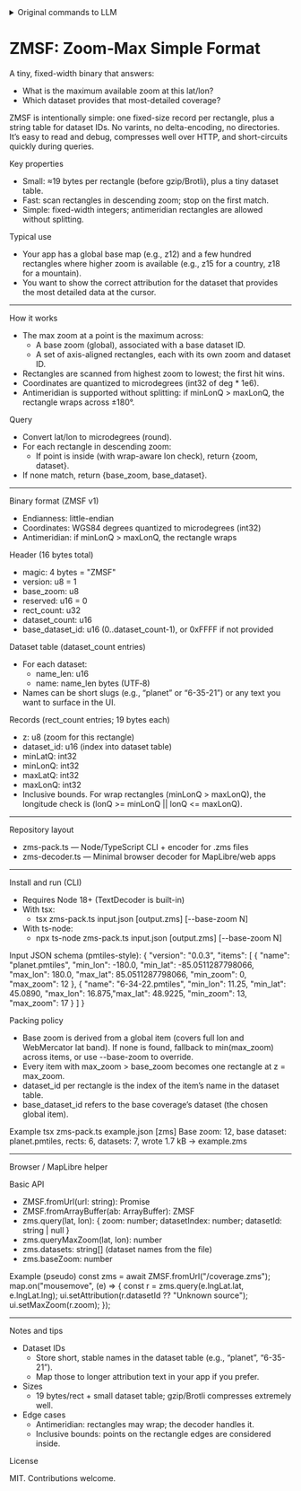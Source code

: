 <details>

<summary>Original commands to LLM</summary>

```
design the following file format for the most space efficient as possible

I have a global planet terrain map.
it's built from dozens, or even hundreds of different sources
the full planet is done in z12 resolution (using maplibre/mapbox-gl-js)
some parts are done in a higher resolution, like a full country is done in z15
some even smaller parts are in even higher resolution, say one mountain has a LIDAR dataset
all of these are lat-lon bounding boxes, so everything is rectangular, there are no angled areas, etc.

design a datastructure and file format, which would let the viewer know exactly for a given lat-lon: what max zoom level is available for that specific point.

basically all I need is a lat-lon -> zoom integer map, super space efficient.
```

```
translate it to modern typescript

write a node cli script as well, which takes this JSON file and converts it to this format

{"version": "0.0.3", "items": [{"name": "6-34-22.pmtiles",....
```

```
ok, now write the minimal ts implementation for a decoder, to be used in a maplibre environment
```

```
ok, now write a README for this repo

explain the whole theory, how does it work, and why was a given decision made
explain the CLI script as well as the browser/maplibre helper
```

```
can you come up with ways to simplify this? it's ok if the given file is a tiny bit bigger, as long as the code is simpler to read for an everyday person.
```

```
I really like the new format, it's even simpler. it's even smaller compared to before somehow, nice work!

please extend it with the following: I also want to store some kind of ID to refer to the dataset being used. this could be used to display the correct OSM like map contribution in the lower right corner.
So for a given lat-lon, I basically want the upmost (most detailed) dataset's zoom and ID.

I don't expect more than 1024 datasets to be on a map, but maybe a tiny bit more, like 2048. what would be a good format for such an ID?
```

```
please simplify the magic string and version, this is not yet used. that 1 vs 2 looks strange for me.

also add a few helpful comment lines. do not write the docs inside the source code, write the docs/guide/examples into the README. but think of some key lines which could help contributors understand the code.

finally, write the updated README.md in full.

return all those in markdown fenced code blocks
```

```
ok, now we are at 248 bytes.

my questions:
1. did this simplification result in any kind of performance degradation, compared to the original? I only care about decode time, to make sure it's extremely efficient to simply look up a single lat-lon in the maplibre JS client.

2. can you make a version which uses the same datastructure but stores everything in JSON? You don't need an ID lookup table then, you could store the string ids directly.
```

</details>


# ZMSF: Zoom‑Max Simple Format

A tiny, fixed-width binary that answers:
- What is the maximum available zoom at this lat/lon?
- Which dataset provides that most-detailed coverage?

ZMSF is intentionally simple: one fixed-size record per rectangle, plus a string table for dataset IDs. No varints, no delta-encoding, no directories. It’s easy to read and debug, compresses well over HTTP, and short-circuits quickly during queries.

Key properties
- Small: ≈19 bytes per rectangle (before gzip/Brotli), plus a tiny dataset table.
- Fast: scan rectangles in descending zoom; stop on the first match.
- Simple: fixed-width integers; antimeridian rectangles are allowed without splitting.

Typical use
- Your app has a global base map (e.g., z12) and a few hundred rectangles where higher zoom is available (e.g., z15 for a country, z18 for a mountain).
- You want to show the correct attribution for the dataset that provides the most detailed data at the cursor.

---

How it works

- The max zoom at a point is the maximum across:
  - A base zoom (global), associated with a base dataset ID.
  - A set of axis-aligned rectangles, each with its own zoom and dataset ID.
- Rectangles are scanned from highest zoom to lowest; the first hit wins.
- Coordinates are quantized to microdegrees (int32 of deg * 1e6).
- Antimeridian is supported without splitting: if minLonQ > maxLonQ, the rectangle wraps across ±180°.

Query
- Convert lat/lon to microdegrees (round).
- For each rectangle in descending zoom:
  - If point is inside (with wrap-aware lon check), return {zoom, dataset}.
- If none match, return {base_zoom, base_dataset}.

---

Binary format (ZMSF v1)

- Endianness: little-endian
- Coordinates: WGS84 degrees quantized to microdegrees (int32)
- Antimeridian: if minLonQ > maxLonQ, the rectangle wraps

Header (16 bytes total)
- magic: 4 bytes = "ZMSF"
- version: u8 = 1
- base_zoom: u8
- reserved: u16 = 0
- rect_count: u32
- dataset_count: u16
- base_dataset_id: u16 (0..dataset_count-1), or 0xFFFF if not provided

Dataset table (dataset_count entries)
- For each dataset:
  - name_len: u16
  - name: name_len bytes (UTF‑8)
- Names can be short slugs (e.g., “planet” or “6-35-21”) or any text you want to surface in the UI.

Records (rect_count entries; 19 bytes each)
- z: u8 (zoom for this rectangle)
- dataset_id: u16 (index into dataset table)
- minLatQ: int32
- minLonQ: int32
- maxLatQ: int32
- maxLonQ: int32
- Inclusive bounds. For wrap rectangles (minLonQ > maxLonQ), the longitude check is (lonQ >= minLonQ || lonQ <= maxLonQ).

---

Repository layout

- zms-pack.ts — Node/TypeScript CLI + encoder for .zms files
- zms-decoder.ts — Minimal browser decoder for MapLibre/web apps

---

Install and run (CLI)

- Requires Node 18+ (TextDecoder is built-in)
- With tsx:
  - tsx zms-pack.ts input.json [output.zms] [--base-zoom N]
- With ts-node:
  - npx ts-node zms-pack.ts input.json [output.zms] [--base-zoom N]

Input JSON schema (pmtiles-style):
{
  "version": "0.0.3",
  "items": [
    {
      "name": "planet.pmtiles",
      "min_lon": -180.0, "min_lat": -85.0511287798066,
      "max_lon":  180.0, "max_lat":  85.0511287798066,
      "min_zoom": 0, "max_zoom": 12
    },
    {
      "name": "6-34-22.pmtiles",
      "min_lon": 11.25, "min_lat": 45.0890,
      "max_lon": 16.875,"max_lat": 48.9225,
      "min_zoom": 13, "max_zoom": 17
    }
  ]
}

Packing policy
- Base zoom is derived from a global item (covers full lon and WebMercator lat band). If none is found, fallback to min(max_zoom) across items, or use --base-zoom to override.
- Every item with max_zoom > base_zoom becomes one rectangle at z = max_zoom.
- dataset_id per rectangle is the index of the item’s name in the dataset table.
- base_dataset_id refers to the base coverage’s dataset (the chosen global item).

Example
tsx zms-pack.ts example.json
[zms] Base zoom: 12, base dataset: planet.pmtiles, rects: 6, datasets: 7, wrote 1.7 kB -> example.zms

---

Browser / MapLibre helper

Basic API
- ZMSF.fromUrl(url: string): Promise<ZMSF>
- ZMSF.fromArrayBuffer(ab: ArrayBuffer): ZMSF
- zms.query(lat, lon): { zoom: number; datasetIndex: number; datasetId: string | null }
- zms.queryMaxZoom(lat, lon): number
- zms.datasets: string[] (dataset names from the file)
- zms.baseZoom: number

Example (pseudo)
const zms = await ZMSF.fromUrl("/coverage.zms");
map.on("mousemove", (e) => {
  const r = zms.query(e.lngLat.lat, e.lngLat.lng);
  ui.setAttribution(r.datasetId ?? "Unknown source");
  ui.setMaxZoom(r.zoom);
});

---

Notes and tips

- Dataset IDs
  - Store short, stable names in the dataset table (e.g., “planet”, “6-35-21”).
  - Map those to longer attribution text in your app if you prefer.
- Sizes
  - 19 bytes/rect + small dataset table; gzip/Brotli compresses extremely well.
- Edge cases
  - Antimeridian: rectangles may wrap; the decoder handles it.
  - Inclusive bounds: points on the rectangle edges are considered inside.

License

MIT. Contributions welcome.
